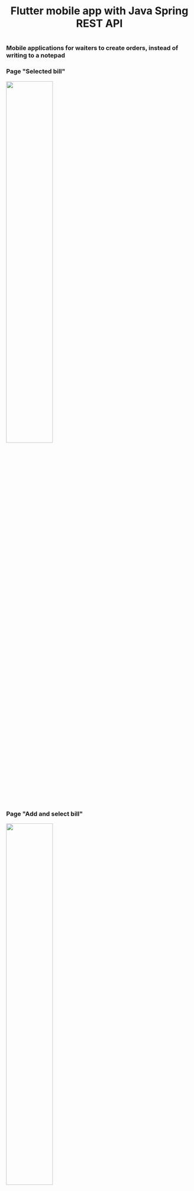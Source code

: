 <h1 align="center">Flutter mobile app with Java Spring REST API<h1/>
<h3>Mobile applications for waiters to create orders, instead of writing to a notepad<h3/>
<p>Page "Selected bill"<p/>
<img src="https://sun9-77.userapi.com/impg/gkxp6PavR1QYGCx9razVB6qzOV0JlquoKXwJnA/C8BjzogH80Y.jpg?size=263x541&quality=96&sign=62d6c263201b609db003b90be6ab0c5c&type=album" height="50%" align="center"/>
 <p>Page "Add and select bill"<p/>
<img src="[![image](https://user-images.githubusercontent.com/79968338/234958828-14441b2b-e1fb-44cf-8466-9ef2bd2071e9.png)](https://sun9-6.userapi.com/impg/KTkq1eymoE6yzaiHeFW5jKjgnMy9nMPze9NPCA/5p5isv4gG3I.jpg?size=266x546&quality=96&sign=d92eb115242e527618aa55a74900e93f&type=album)" height="50%" align="center"/>
